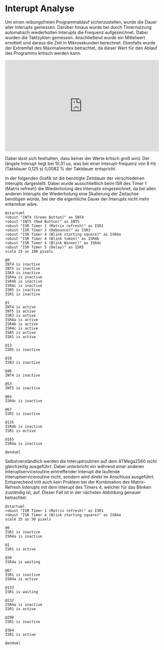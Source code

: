 # Interupt Analyse

Um einen reibungsfreien Programmablauf sicherzustellen, wurde die Dauer aller Interupts gemessen. Darüber hinaus wurde bei durch Timernutzung automatisch wiederholten Interupts die Frequenz aufgezeichnet. Dabei wurden die Taktzyklen gemessen. Anschließend wurde ein Mittelwert ermittelt und daraus die Zeit in Mikrosekunden berechnet. Ebenfalls wurde der Extremfall des Maximalwertes betrachtet, da dieser Wert für den Ablauf des Programms kritisch werden kann.

<iframe width=100% height=300px frameborder="0" scrolling="no" src="https://onedrive.live.com/embed?resid=A555585E24922B9A%215379&authkey=%21AAHF0hk_109KpvE&em=2&wdAllowInteractivity=False&wdHideHeaders=True&wdDownloadButton=True&wdInConfigurator=True&wdInConfigurator=True"></iframe>

Dabei lässt sich festhalten, dass keiner der Werte krtisch groß wird. Der längste Interupt liegt bei 10,31 us, was bei einer Interupt-frequenz von 8 Hz (Taktdauer 0,125 s) 0,0082 % der Taktdauer entspricht.

In der folgenden Grafik ist die benötigte Zeitdauer der verschiedenen Interupts dargestellt. Dabei wurde ausschließlich beim ISR des Timer 1 (Matrix refresh) die Wiederholung des Interupts eingezeichnet, da bei allen anderen Interupts die Wiederholung eine Skalierung der Zeitachse benötigen würde, bei der die eigentliche Dauer der Interupts nicht mehr erkennbar wäre.

```puml
@startuml
robust "INT4 (Green Button)" as INT4
robust "INT5 (Red Button)" as INT5
robust "ISR Timer 1 (Matrix refresh)" as ISR1
robust "ISR Timer 3 (Debounce)" as ISR3
robust "ISR Timer 4 (Blink starting square)" as ISR4a
robust "ISR Timer 4 (Blink token)" as ISR4b
robust "ISR Timer 4 (Blink Winner)" as ISR4c
robust "ISR Timer 5 (Delay)" as ISR5
scale 25 as 100 pixels

@0
INT4 is inactive 
INT5 is inactive  
ISR3 is inactive 
ISR4a is inactive 
ISR4b is inactive 
ISR4c is inactive
ISR5 is inactive
ISR1 is inactive

@1 
INT4 is active
INT5 is active
ISR3 is active
ISR4a is active
ISR4b is active
ISR4c is active
ISR5 is active
ISR1 is active

@13
ISR5 is inactive

@18
ISR3 is inactive 

@46 
INT4 is inactive 

@53
INT5 is inactive 

@64
ISR4c is inactive

@67
ISR1 is inactive

@135
ISR4b is inactive 
ISR1 is active

@165
ISR4a is inactive 

@enduml
```

Selbstverständlich werden die Interuptroutinen auf dem ATMega2560 nicht gleichzeitig ausgeführt. Dabei unterbricht ein während einer anderen Interuptserviceroutine eintreffender Interupt die laufende Interuptserviceroutine nicht, sondern wird direkt im Anschluss ausgeführt. Entsprechend tritt auch kein Problem bei der Kombination des Matrix-Refresh Interupts mit dem Interupt des Timers 4, welcher für das Blinken zuständig ist, auf. Dieser Fall ist in der nächsten Abbildung genauer betrachtet.

```puml
@startuml
robust "ISR Timer 1 (Matrix refresh)" as ISR1
robust "ISR Timer 4 (Blink starting square)" as ISR4a
scale 25 as 50 pixels

@0
ISR1 is inactive
ISR4a is inactive

@1 
ISR1 is active

@30
ISR4a is waiting

@67
ISR1 is inactive
ISR4a is active

@133
ISR1 is waiting

@232
ISR4a is inactive
ISR1 is active

@298
ISR1 is inactive

@364
ISR1 is active

@enduml
```